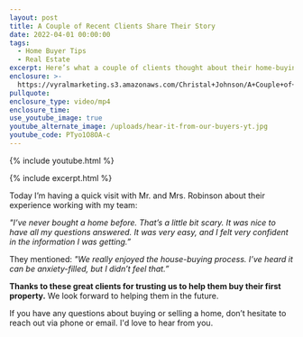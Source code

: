 ```yaml
---
layout: post
title: A Couple of Recent Clients Share Their Story
date: 2022-04-01 00:00:00
tags:
  - Home Buyer Tips
  - Real Estate
excerpt: Here’s what a couple of clients thought about their home-buying experience.
enclosure: >-
  https://vyralmarketing.s3.amazonaws.com/Christal+Johnson/A+Couple+of+Recent+Clients+Share+Their+Story.mp4
pullquote:
enclosure_type: video/mp4
enclosure_time:
use_youtube_image: true
youtube_alternate_image: /uploads/hear-it-from-our-buyers-yt.jpg
youtube_code: PTyo1O8OA-c
---
```

{% include youtube.html %}

{% include excerpt.html %}

Today I’m having a quick visit with Mr. and Mrs. Robinson about their experience working with my team:

*"I’ve never bought a home before. That’s a little bit scary. It was nice to have all my questions answered. It was very easy, and I felt very confident in the information I was getting.”*

They mentioned: *"We really enjoyed the house-buying process. I’ve heard it can be anxiety-filled, but I didn’t feel that.”*

**Thanks to these great clients for trusting us to help them buy their first property.** We look forward to helping them in the future.

If you have any questions about buying or selling a home, don’t hesitate to reach out via phone or email. I'd love to hear from you.
